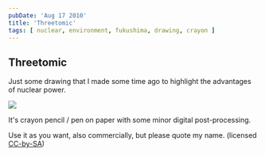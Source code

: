 ```yaml
---
pubDate: 'Aug 17 2010'
title: 'Threetomic'
tags: [ nuclear, environment, fukushima, drawing, crayon ]
---
```


## Threetomic

Just some drawing that I made some time ago
to highlight the advantages of nuclear power.

<img src='/images/drei.jpg' />

It's crayon pencil / pen on paper with some minor digital post-processing.

Use it as you want, also commercially, but please quote my name.
(licensed <a href="http://creativecommons.org/licenses/by-sa/2.0/">CC-by-SA</a>)
